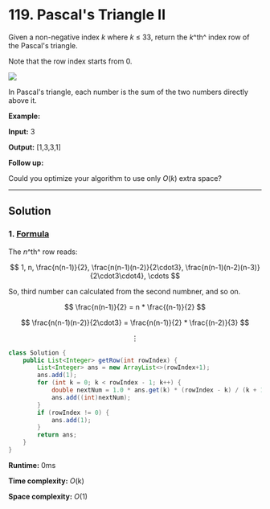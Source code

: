 # 119. Pascal's Triangle II

Given a non-negative index _k_ where _k_ ≤ 33, return the _k_^th^ index row of the Pascal's triangle.

Note that the row index starts from 0.

![](https://upload.wikimedia.org/wikipedia/commons/0/0d/PascalTriangleAnimated2.gif)

In Pascal's triangle, each number is the sum of the two numbers directly above it.

**Example:**

**Input:** 3

**Output:** [1,3,3,1]

**Follow up:**

Could you optimize your algorithm to use only _O_(_k_) extra space?

---
## Solution

### 1.  [Formula](https://math.stackexchange.com/questions/1154955/is-there-an-equation-that-represents-the-nth-row-in-pascals-triangle)

The _n_^th^ row reads:

$$
1, n, \frac{n(n-1)}{2}, \frac{n(n-1)(n-2)}{2\cdot3},  \frac{n(n-1)(n-2)(n-3)}{2\cdot3\cdot4}, \cdots
$$

So, third number can calculated from the second numbner, and so on.

$$
\frac{n(n-1)}{2} = n * \frac{(n-1)}{2}
$$

$$
\frac{n(n-1)(n-2)}{2\cdot3} = \frac{n(n-1)}{2} * \frac{(n-2)}{3}
$$

$$
\vdots
$$

```java
class Solution {
    public List<Integer> getRow(int rowIndex) {
        List<Integer> ans = new ArrayList<>(rowIndex+1);
        ans.add(1);
        for (int k = 0; k < rowIndex - 1; k++) {
            double nextNum = 1.0 * ans.get(k) * (rowIndex - k) / (k + 1);
            ans.add((int)nextNum);
        }
        if (rowIndex != 0) {
            ans.add(1);
        }
        return ans;
    }
}
```

**Runtime:**  0ms

**Time complexity:** _O_(k)

**Space complexity:** _O_(1)
